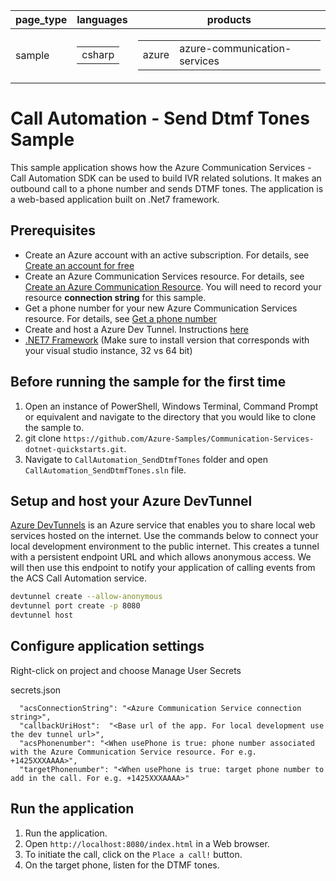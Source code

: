 ﻿|page_type|languages|products
|---|---|---|
|sample|<table><tr><td>csharp</tr></td></table>|<table><tr><td>azure</td><td>azure-communication-services</td></tr></table>|

# Call Automation - Send Dtmf Tones Sample

This sample application shows how the Azure Communication Services  - Call Automation SDK can be used to build IVR related solutions. 
It makes an outbound call to a phone number and sends DTMF tones. The application is a web-based application built on .Net7 framework.

## Prerequisites

- Create an Azure account with an active subscription. For details, see [Create an account for free](https://azure.microsoft.com/free/)
- Create an Azure Communication Services resource. For details, see [Create an Azure Communication Resource](https://docs.microsoft.com/azure/communication-services/quickstarts/create-communication-resource). You will need to record your resource **connection string** for this sample.
- Get a phone number for your new Azure Communication Services resource. For details, see [Get a phone number](https://learn.microsoft.com/en-us/azure/communication-services/quickstarts/telephony/get-phone-number?tabs=windows&pivots=programming-language-csharp)
- Create and host a Azure Dev Tunnel. Instructions [here](https://learn.microsoft.com/en-us/azure/developer/dev-tunnels/get-started)
- [.NET7 Framework](https://dotnet.microsoft.com/en-us/download/dotnet/7.0) (Make sure to install version that corresponds with your visual studio instance, 32 vs 64 bit)

## Before running the sample for the first time

1. Open an instance of PowerShell, Windows Terminal, Command Prompt or equivalent and navigate to the directory that you would like to clone the sample to.
2. git clone `https://github.com/Azure-Samples/Communication-Services-dotnet-quickstarts.git`.
3. Navigate to `CallAutomation_SendDtmfTones` folder and open `CallAutomation_SendDtmfTones.sln` file.

## Setup and host your Azure DevTunnel

[Azure DevTunnels](https://learn.microsoft.com/en-us/azure/developer/dev-tunnels/overview) is an Azure service that enables you to share local web services hosted on the internet. Use the commands below to connect your local development environment to the public internet. This creates a tunnel with a persistent endpoint URL and which allows anonymous access. We will then use this endpoint to notify your application of calling events from the ACS Call Automation service.

```bash
devtunnel create --allow-anonymous
devtunnel port create -p 8080
devtunnel host
```

## Configure application settings

Right-click on project and choose Manage User Secrets

secrets.json

```
  "acsConnectionString": "<Azure Communication Service connection string>",
  "callbackUriHost":  "<Base url of the app. For local development use the dev tunnel url>",
  "acsPhonenumber": "<When usePhone is true: phone number associated with the Azure Communication Service resource. For e.g. +1425XXXAAAA>",
  "targetPhonenumber": "<When usePhone is true: target phone number to add in the call. For e.g. +1425XXXAAAA>"
```

## Run the application

1. Run the application.
2. Open `http://localhost:8080/index.html` in a Web browser.
3. To initiate the call, click on the `Place a call!` button.
4. On the target phone, listen for the DTMF tones.
